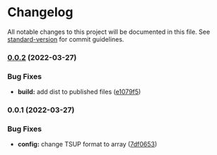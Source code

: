 # Changelog

All notable changes to this project will be documented in this file. See [standard-version](https://github.com/conventional-changelog/standard-version) for commit guidelines.

### [0.0.2](https://github.com/fellwork/prettier-config/compare/v0.0.1...v0.0.2) (2022-03-27)


### Bug Fixes

* **build:** add dist to published files ([e1079f5](https://github.com/fellwork/prettier-config/commit/e1079f52448062297ae4b7ac284d5fd8c3fdeac0))

### 0.0.1 (2022-03-27)


### Bug Fixes

* **config:** change TSUP format to array ([7df0653](https://github.com/fellwork/prettier-config/commit/7df0653d5448a2adf1f8af1b021eeca04100bb95))
